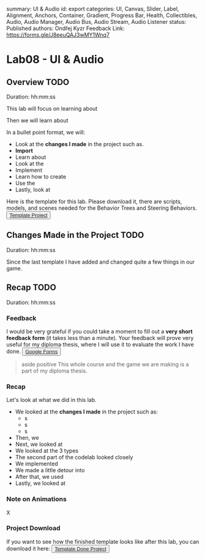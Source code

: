 summary: UI & Audio
id: export
categories: UI, Canvas, Slider, Label, Alignment, Anchors, Container, Gradient, Progress Bar, Health, Collectibles, Audio, Audio Manager, Audio Bus, Audio Stream, Audio Listener
status: Published
authors: Ondřej Kyzr
Feedback Link: https://forms.gle/J8eeuQAJ3wMY1Wnq7

# Lab08 - UI & Audio

## Overview TODO
Duration: hh:mm:ss

This lab will focus on learning about 

Then we will learn about 

In a bullet point format, we will:
- Look at the **changes I made** in the project such as.
- **Import** 
- Learn about 
- Look at the 
- Implement 
- Learn how to create 
- Use the 
- Lastly, look at 

Here is the template for this lab. Please download it, there are scripts, models, and scenes needed for the Behavior Trees and Steering Behaviors.
<button>
  [Template Project](https://cent.felk.cvut.cz/courses/39HRY/godot/08_UI&Audio/template.zip)
</button>


## Changes Made in the Project TODO
Duration: hh:mm:ss

Since the last template I have added and changed quite a few things in our game.






## Recap TODO
Duration: hh:mm:ss

### Feedback
I would be very grateful if you could take a moment to fill out a **very short feedback form** (it takes less than a minute). Your feedback will prove very useful for my diploma thesis, where I will use it to evaluate the work I have done.
<button>
  [Google Forms](https://forms.gle/xcsTDRJH2sjiuCjP7)
</button>

> aside positive
> This whole course and the game we are making is a part of my diploma thesis.

### Recap
Let's look at what we did in this lab.
- We looked at the **changes I made** in the project such as:
    - s
    - s
    - s
- Then, we 
- Next, we looked at 
- We looked at the 3 types 
- The second part of the codelab looked closely 
- We implemented 
- We made a little detour into 
- After that, we used 
- Lastly, we looked at 


### Note on Animations
X

### Project Download
If you want to see how the finished template looks like after this lab, you can download it here:
<button>
  [Template Done Project](https://cent.felk.cvut.cz/courses/39HRY/godot/07_Animation&Physics/template-done.zip)
</button>
